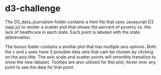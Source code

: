 # d3-challenge

The D3_data_journalism folder contains a html file that uses Javascript D3 (app.js) to render a scatter plot that shows the percent of poverty vs. the lack of healthcare in each state.  Each point is labeled with the state abbreviation.

The bonus folder contains a similiar plot that has multiple axis options.  Both the x and y axes have 3 possible data sets that cam be chosen by clicking on the axis title.  The axis scale and scatter points will smoothly transition to show the new dataset.  Tooltips are also utilized for this plot, hover over any point to see the data for that point.